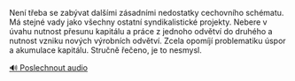 
Není třeba se zabývat dalšími zásadními nedostatky cechovního schématu. Má stejné vady jako všechny ostatní syndikalistické projekty. Nebere v úvahu nutnost přesunu kapitálu a práce z jednoho odvětví do druhého a nutnost vzniku nových výrobních odvětví. Zcela opomíjí problematiku úspor a akumulace kapitálu. Stručně řečeno, je to nesmysl.

[🔊 Poslechnout audio](/data/7-paragraphs/audio/chapter_164/para_012-Nen-teba-se-zabvat-dalmi-zsadnmi-nedostatky.mp3)
